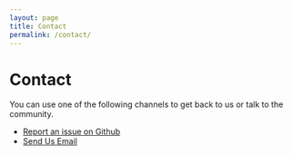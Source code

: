 ```yaml
---
layout: page
title: Contact
permalink: /contact/
---
```


# Contact

You can use one of the following channels to get back to us or talk to the community.

- [Report an issue on Github][issue]
- [Send Us Email][email]

[forum]: http://forum.ex-dev.com/
[issue]: https://github.com/exdev/exvim/issues
[email]: mailto:KarasAya@gmail.com
